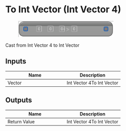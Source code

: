 # To Int Vector (Int Vector 4)

<div align="left" data-full-width="false">

<figure><img src="../../../../.gitbook/assets/To_Int_Vector_(Int_Vector_4).png" alt=""><figcaption></figcaption></figure>

</div>

Cast from Int Vector 4 to Int Vector

## Inputs

<table><thead><tr><th width="170">Name</th><th>Description</th></tr></thead><tbody><tr><td>Vector</td><td>Int Vector 4To Int Vector</td></tr></tbody></table>

## Outputs

<table><thead><tr><th width="170">Name</th><th>Description</th></tr></thead><tbody><tr><td>Return Value</td><td>Int Vector 4To Int Vector</td></tr></tbody></table>
